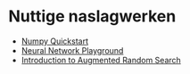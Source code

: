 # Nuttige naslagwerken

- [Numpy Quickstart](https://numpy.org/doc/stable/user/quickstart.html)
- [Neural Network Playground](https://playground.tensorflow.org/#activation=tanh&batchSize=10&dataset=circle&regDataset=reg-plane&learningRate=0.03&regularizationRate=0&noise=0&networkShape=4,2&seed=0.35784&showTestData=false&discretize=false&percTrainData=50&x=true&y=true&xTimesY=false&xSquared=false&ySquared=false&cosX=false&sinX=false&cosY=false&sinY=false&collectStats=false&problem=classification&initZero=false&hideText=false)
- [Introduction to Augmented Random Search](https://towardsdatascience.com/introduction-to-augmented-random-search-d8d7b55309bd)
